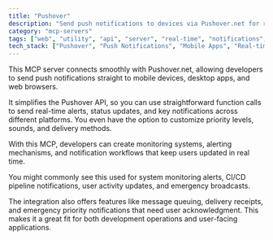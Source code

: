 ```yaml
---
title: "Pushover"
description: "Send push notifications to devices via Pushover.net for real-time alerts and updates"
category: "mcp-servers"
tags: ["web", "utility", "api", "server", "real-time", "notifications", "monitoring", "alerting"]
tech_stack: ["Pushover", "Push Notifications", "Mobile Apps", "Real-time Alerts", "API Integration", "Message Queuing", "Delivery Receipts"]
---
```


This MCP server connects smoothly with Pushover.net, allowing developers to send push notifications straight to mobile devices, desktop apps, and web browsers. 

It simplifies the Pushover API, so you can use straightforward function calls to send real-time alerts, status updates, and key notifications across different platforms. You even have the option to customize priority levels, sounds, and delivery methods.

With this MCP, developers can create monitoring systems, alerting mechanisms, and notification workflows that keep users updated in real time. 

You might commonly see this used for system monitoring alerts, CI/CD pipeline notifications, user activity updates, and emergency broadcasts. 

The integration also offers features like message queuing, delivery receipts, and emergency priority notifications that need user acknowledgment. This makes it a great fit for both development operations and user-facing applications.